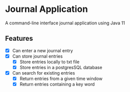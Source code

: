 # Journal Application
A command-line interface journal application using Java 11

## Features
- [x] Can enter a new journal entry
- [x] Can store journal entries
    - [x] Store entries locally to txt file
    - [x] Store entries in a postgresSQL database
- [x] Can search for existing entries
    - [x] Return entries from a given time window
    - [x] Return entries containing a key word